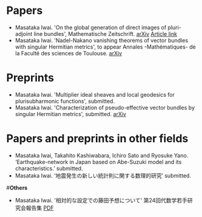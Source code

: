 # **Papers**

- Masataka Iwai. 'On the global generation of direct images of pluri-adjoint line bundles', Mathematische Zeitschrift. [arXiv](https://arxiv.org/abs/1712.06293) [Article link](https://link.springer.com/article/10.1007/s00209-019-02266-0)
- Masataka Iwai. 'Nadel-Nakano vanishing theorems of vector bundles with singular Hermitian metrics', to appear
Annales -Mathématiques- de la Faculté des sciences de Toulouse. [arXiv](https://arxiv.org/abs/1802.01794)

# **Preprints**
- Masataka Iwai. 'Multiplier ideal sheaves and local geodesics for plurisubharmonic functions', submitted.
- Masataka Iwai. 'Characterization of pseudo-effective vector bundles by singular Hermitian metrics', submitted. [arXiv](https://arxiv.org/abs/1804.02146)

# **Papers and preprints in other fields**
- Masataka Iwai, Takahito Kashiwabara, Ichiro Sato and Ryosuke Yano. ‘Earthquake-network in Japan based on Abe-Suzuki model and its characteristics.’ submitted.
- Masataka Iwai. ‘地震発生の新しい統計則に関する数理的研究’ submitted.

#**Others**
- Masataka Iwai. '相対的な設定での藤田予想について' 第24回代数学若手研究会報告集 [PDF](https://masataka123.github.io/blog3/pdf/2019_02_18_hokoku.pdf)